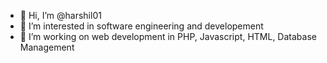 - 👋 Hi, I’m @harshil01
- 👀 I’m interested in software engineering and developement
- 🌱 I’m working on web development in PHP, Javascript, HTML, Database Management

<!---
harshil01/harshil01 is a ✨ special ✨ repository
--->
